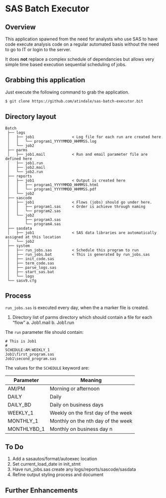 # SAS Batch Executor

## Overview

This application spawned from the need for analysts who use SAS to have code execute analysis code on a regular automated basis without the need to go to IT or login to the server.

It does **not** replace a complex schedule of dependancies but allows very simple time based execution sequential scheduling of jobs.

## Grabbing this application

Just execute the following command to grab the application.

```bash
$ git clone https://github.com/atindale/sas-batch-executor.bit
```
## Directory layout

```text
Batch
 ├── logs
 │   ├── job1                 < Log file for each run are created here
 │   │   └── program1_YYYYMMDD_HHMMSS.log
 │   └── job2
 ├── parms
 │   ├── job1.mail            < Run and email parameter file are defined here
 │   ├── job1.run
 │   ├── job2.mail
 │   └── job2.run
 ├── reports
 │   ├── job1                 < Output is created here
 │   │   ├── program1_YYYYMMDD_HHMMSS.html
 │   │   └── program1_YYYYMMDD_HHMMSS.pdf
 │   └── job2
 ├── sascode
 │   ├── job1                 < Flows (jobs) should go under here.
 │   │   ├── program1.sas     < Order is achieve through naming
 │   │   └── program2.sas
 │   └── job2
 │       ├── program3.sas
 │       └── program4.sas
 ├── sasdata
 │   ├── job1                 < SAS data libraries are automatically assigned at this location
 │   └── job2
 ├── system
 │   ├── run_jobs.sas         < Schedule this program to run
 │   ├── run_jobs.bat         < This is generated by run_jobs.sas
 │   ├── init_code.sas
 │   ├── term_code.sas
 │   ├── parse_logs.sas
 │   ├── start_sas.bat
 │   └── logs
 └── sasv9.cfg
```

## Process

`run_jobs.sas` is executed every day, when the a marker file is created.
1.	Directory list of parms directory which should contain a file for each “flow”
a.	Job1.mail
b.	Job1.run

The `run` parameter file should contain:

```text
# This is Job1
#
SCHEDULE:AM:WEEKLY_1
Job1\first_program.sas
Job1\second_program.sas
```

The values for the `SCHEDULE` keyword are:

| Parameter     | Meaning |
| --- | --- |
| AM/PM         | Morning or afternoon | 
| DAILY         | Daily | 
| DAILY_BD      | Daily on business days | 
| WEEKLY_1      | Weekly on the first day of the week |
| MONTHLY_1     | Monthly on the nth day of the week |
| MONTHLYBD_1   | Monthly on business day n |

## To Do
1.	Add a sasautos/format/autoexec location
2.	Set current_load_date in init_stmt
3.	Have run_jobs.sas create any logs/reports/sascode/sasdata
4.	Refine output styling process and document

## Further Enhancements
